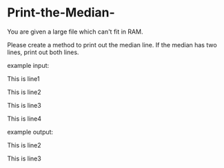 # Print-the-Median-

You are given a large file which can't fit in RAM. 

Please create a method to print out the median line. If the median has two lines, print out both lines.

example input: 

This is line1

This is line2

This is line3

This is line4
 
example output:

This is line2

This is line3
